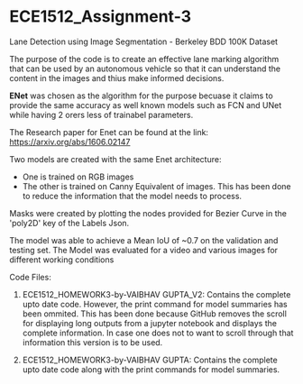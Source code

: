 # ECE1512_Assignment-3
Lane Detection using Image Segmentation - Berkeley BDD 100K Dataset


The purpose of the code is to create an effective lane marking algorithm that can be used by an autonomous vehicle so that it can understand the content in the images and thius make informed decisions.

**ENet** was chosen as the algorithm for the purpose becuase it claims to provide the same accuracy as well known models such as FCN and UNet while having 2 orers less of trainabel parameters.

The Research paper for Enet can be found at the link: https://arxiv.org/abs/1606.02147

Two models are created with the same Enet architecture:

-  One is trained on RGB images
-  The other is trained on Canny Equivalent of images. This has been done to reduce the information that the model needs to process.

Masks were created by plotting the nodes provided for Bezier Curve in the 'poly2D' key of the Labels Json.

The model was able to achieve a Mean IoU of ~0.7 on the validation and testing set. The Model was evaluated for a video and various images for different working conditions  

Code Files: 

1. ECE1512_HOMEWORK3-by-VAIBHAV GUPTA_V2: Contains the complete upto date code. However, the print command for model summaries has been ommited. This has been done because GitHub removes the scroll for displaying long outputs from a jupyter notebook and displays the complete information. In case one does not to want to scroll through that information this version is to be used.

2. ECE1512_HOMEWORK3-by-VAIBHAV GUPTA: Contains the complete upto date code along with the print commands for model summaries.
